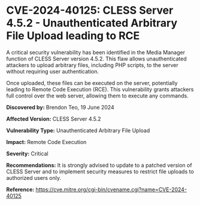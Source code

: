 <h1>CVE-2024-40125: CLESS Server 4.5.2 - Unauthenticated Arbitrary File Upload leading to RCE</h1>

A critical security vulnerability has been identified in the Media Manager function of CLESS Server version 4.5.2. This flaw allows unauthenticated attackers to upload arbitrary files, including PHP scripts, to the server without requiring user authentication.

Once uploaded, these files can be executed on the server, potentially leading to Remote Code Execution (RCE). This vulnerability grants attackers full control over the web server, allowing them to execute any commands.

**Discovered by:** Brendon Teo, 19 June 2024

**Affected Version:** CLESS Server 4.5.2

**Vulnerability Type:** Unauthenticated Arbitrary File Upload

**Impact:** Remote Code Execution

**Severity:** Critical

**Recommendations:**
It is strongly advised to update to a patched version of CLESS Server and to implement security measures to restrict file uploads to authorized users only.

**Reference:** https://cve.mitre.org/cgi-bin/cvename.cgi?name=CVE-2024-40125 
